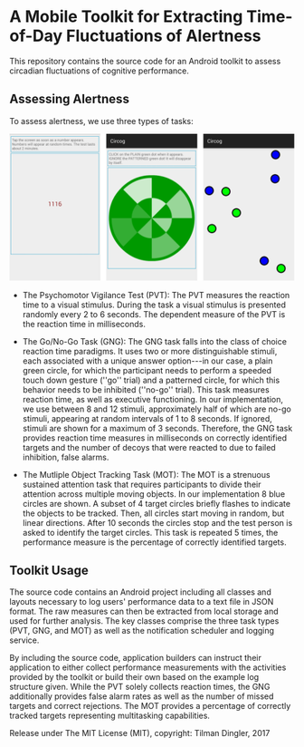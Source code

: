 # A Mobile Toolkit for Extracting Time-of-Day Fluctuations of Alertness

This repository contains the source code for an Android toolkit to assess circadian fluctuations of cognitive performance.

## Assessing Alertness 

To assess alertness, we use three types of tasks:

![The toolkit consists of three tasks to measure alertness and cognitive performance variations across the day: a Psychomotoric Vigilance Task (left), a Go/No-Go task (middle), and a Multiple Object Tracking task (right).](media/task-overview.png "The toolkit consists of three tasks to measure alertness and cognitive performance variations across the day: a Psychomotoric Vigilance Task (left), a Go/No-Go task (middle), and a Multiple Object Tracking task (right).")

- The Psychomotor Vigilance Test (PVT): The PVT measures the reaction time to a visual stimulus. During the task a visual stimulus is presented randomly every 2 to 6 seconds. The dependent measure of the PVT is the reaction time in milliseconds.

- The Go/No-Go Task (GNG): The GNG task falls into the class of choice reaction time paradigms. It uses two or more distinguishable stimuli, each associated with a unique answer option---in our case, a plain green circle, for which the participant needs to perform a speeded touch down gesture (''go'' trial) and a patterned circle, for which this behavior needs to be inhibited (''no-go'' trial). This task measures reaction time, as well as executive functioning. In our implementation, we use between 8 and 12 stimuli, approximately half of which are no-go stimuli, appearing at random intervals of 1 to 8 seconds. If ignored, stimuli are shown for a maximum of 3 seconds. 
Therefore, the GNG task provides reaction time measures in milliseconds on correctly identified targets and the number of decoys that were reacted to due to failed  inhibition, false alarms.

- The Mutliple Object Tracking Task (MOT): The MOT is a strenuous sustained attention task that requires participants to divide their attention across multiple moving objects. In our implementation 8 blue circles are shown. A subset of 4 target circles briefly flashes to indicate the objects to be tracked. Then, all circles start moving in random, but linear directions. After 10 seconds the circles stop and the test person is asked to identify the target circles. This task is repeated 5 times, the performance measure is the percentage of correctly identified targets.

## Toolkit Usage
The source code contains an Android project including all classes and layouts necessary to log users' performance data to a text file in JSON format. The raw measures can then be extracted from local storage and used for further analysis. 
The key classes comprise the three task types (PVT, GNG, and MOT) as well as the notification scheduler and logging service.

By including the source code, application builders can instruct their application to either collect performance measurements with the activities provided by the toolkit or build their own based on the example log structure given. While the PVT solely collects reaction times, the GNG additionally provides false alarm rates as well as the number of missed targets and correct rejections. The MOT provides a percentage of correctly tracked targets representing multitasking capabilities.

Release under The MIT License (MIT), copyright: Tilman Dingler, 2017